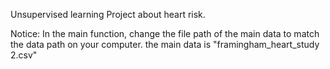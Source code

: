 Unsupervised learning Project about heart risk.

Notice: In the main function, change the file path of the main data to match the data path on your computer. 
the main data is "framingham_heart_study 2.csv"
